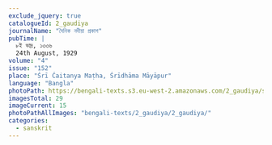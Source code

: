 ```yaml
---
exclude_jquery: true
catalogueId: 2_gaudiya
journalName: "দৈনিক নদীয়া প্রকাশ"
pubTime: |
  ৮ই ভাদ্র, ১৩৩৬
  24th August, 1929
volume: "4"
issue: "152"
place: "Śrī Ćaitanya Maṭha, Śrīdhāma Māyāpur"
language: "Bangla"
photoPath: https://bengali-texts.s3.eu-west-2.amazonaws.com/2_gaudiya/split/_00000000000000000000000000015.pdf
imagesTotal: 29
imageCurrent: 15
photoPathAllImages: "bengali-texts/2_gaudiya/2_gaudiya/"
categories:
  - sanskrit
---
```


